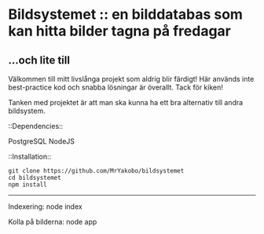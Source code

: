 # Bildsystemet :: en bilddatabas som kan hitta bilder tagna på fredagar
## ...och lite till

Välkommen till mitt livslånga projekt som aldrig blir färdigt! Här används inte best-practice kod och snabba lösningar är överallt. Tack för kiken!


Tanken med projektet är att man ska kunna ha ett bra alternativ till andra bildsystem.

::Dependencies::

PostgreSQL
NodeJS

::Installation::

    git clone https://github.com/MrYakobo/bildsystemet
    cd bildsystemet
    npm install

---

Indexering:
    node index

Kolla på bilderna:
    node app
